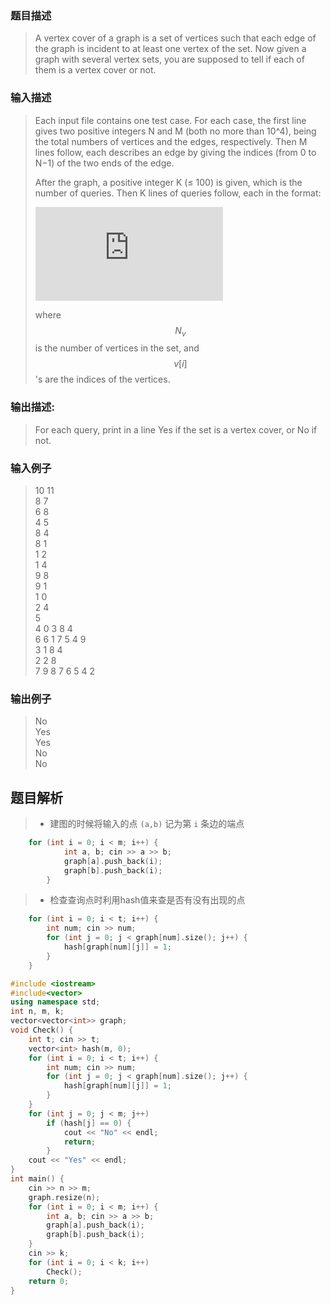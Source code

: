 ### 题目描述

> A vertex cover of a graph is a set of vertices such that each edge of the graph is incident to at least one vertex of the set. Now given a graph with several vertex sets, you are supposed to tell if each of them is a vertex cover or not.

### 输入描述

> Each input file contains one test case. For each case, the first line gives two positive integers N and M (both no more than 10^4), being the total numbers of vertices and the edges, respectively. Then M lines follow, each describes an edge by giving the indices (from 0 to N−1) of the two ends of the edge.
>
>After the graph, a positive integer K (≤ 100) is given, which is the number of queries. Then K lines of queries follow, each in the format:
>
>![](http://latex.codecogs.com/gif.latex?N_v%2C%5C%3Bv%5B1%5D%2C%5C%3Bv%5B2%5D...%5C%3Bv%5BN_v%5D)
>
>where $$N_v$$ is the number of vertices in the set, and $$v[i]$$'s are the indices of the vertices.

### 输出描述:
> For each query, print in a line Yes if the set is a vertex cover, or No if not.

### 输入例子
> 10 11<br>
8 7<br>
6 8<br>
4 5<br>
8 4<br>
8 1<br>
1 2<br>
1 4<br>
9 8<br>
9 1<br>
1 0<br>
2 4<br>
5<br>
4 0 3 8 4<br>
6 6 1 7 5 4 9<br>
3 1 8 4<br>
2 2 8<br>
7 9 8 7 6 5 4 2<br>

### 输出例子
>No<br>
Yes<br>
Yes<br>
No<br>
No<br>

## 题目解析
>- 建图的时候将输入的点 `(a,b)` 记为第 `i` 条边的端点
```c++
    for (int i = 0; i < m; i++) {
            int a, b; cin >> a >> b;
            graph[a].push_back(i);
            graph[b].push_back(i);
        }
```
>- 检查查询点时利用hash值来查是否有没有出现的点
```c++
    for (int i = 0; i < t; i++) {
		int num; cin >> num;
		for (int j = 0; j < graph[num].size(); j++) {
			hash[graph[num][j]] = 1;
		}
	}
```

```C++
#include <iostream>
#include<vector>
using namespace std;
int n, m, k;
vector<vector<int>> graph;
void Check() {
	int t; cin >> t;
	vector<int> hash(m, 0);
	for (int i = 0; i < t; i++) {
		int num; cin >> num;
		for (int j = 0; j < graph[num].size(); j++) {
			hash[graph[num][j]] = 1;
		}
	}
	for (int j = 0; j < m; j++)
		if (hash[j] == 0) {
			cout << "No" << endl;
			return;
		}
	cout << "Yes" << endl;
}
int main() {
	cin >> n >> m;
	graph.resize(n);
	for (int i = 0; i < m; i++) {
		int a, b; cin >> a >> b;
		graph[a].push_back(i);
		graph[b].push_back(i);
	}
	cin >> k;
	for (int i = 0; i < k; i++)
		Check();
	return 0;
}
```
